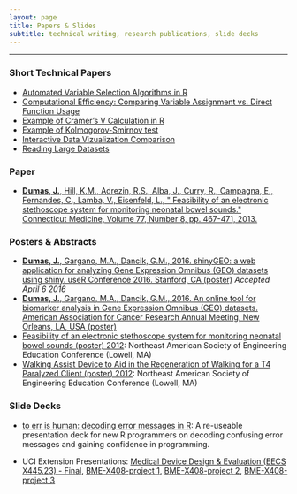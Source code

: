 ```yaml
---
layout: page
title: Papers & Slides
subtitle: technical writing, research publications, slide decks
---
```


---------------

### Short Technical Papers

* [Automated Variable Selection Algorithms in R](https://htmlpreview.github.io/?https://github.com/jasdumas/jasdumas.github.io/blob/master/tech-short-papers/automated_variable_selection_algorithms.html)
* [Computational Efficiency: Comparing Variable Assignment vs. Direct Function Usage](https://htmlpreview.github.io/?https://github.com/jasdumas/jasdumas.github.io/blob/master/tech-short-papers/Computational_Efficiency_test_of_direct_variable_assignment.html)
* [Example of Cramer’s V Calculation in R](https://htmlpreview.github.io/?https://raw.githubusercontent.com/jasdumas/jasdumas.github.io/master/tech-short-papers/Example_of_CramersV_Calculation.html)
* [Example of Kolmogorov-Smirnov test](https://htmlpreview.github.io/?https://github.com/jasdumas/jasdumas.github.io/blob/master/tech-short-papers/Example_of_Kolmogorov_Smirnov_test2.html)
* [Interactive Data Vizualization Comparison](https://htmlpreview.github.io/?https://github.com/jasdumas/jasdumas.github.io/blob/master/tech-short-papers/Interactive_data_viz_comparison.html)
* [Reading Large Datasets](https://htmlpreview.github.io/?https://github.com/jasdumas/jasdumas.github.io/blob/master/tech-short-papers/Reading_large_datasets.html)

### Paper

* [**Dumas, J.**, Hill, K.M., Adrezin, R.S., Alba, J., Curry, R., Campagna, E., Fernandes, C., Lamba, V., Eisenfeld, L., " Feasibility of an electronic stethoscope system for monitoring neonatal bowel sounds." Connecticut Medicine, Volume 77, Number 8, pp. 467-471, 2013.](http://www.ncbi.nlm.nih.gov/pubmed/24156174)

### Posters & Abstracts

* [**Dumas, J.**, Gargano, M.A., Dancik, G.M., 2016. shinyGEO: a web application for analyzing Gene Expression Omnibus (GEO) datasets using shiny. useR Conference 2016. Stanford, CA (poster)](https://github.com/jasdumas/jasdumas.github.io/blob/oldsite/shinyGEO_useR_2016.docx)    *Accepted April 6 2016*
* [**Dumas, J.**, Gargano, M.A., Dancik, G.M., 2016. An online tool for biomarker analysis in Gene Expression Omnibus (GEO)
datasets. American Association for Cancer Research Annual Meeting, New Orleans, LA, USA (poster)](http://www.abstractsonline.com/Plan/ViewAbstract.aspx?mID=4017&sKey=b710c4a6-fafb-4546-a4ef-94ef72d93639&cKey=0243e952-bd00-4008-84b0-53222a594ee9&mKey=1d10d749-4b6a-4ab3-bcd4-f80fb1922267)
* [Feasibility of an electronic stethoscope system for monitoring neonatal bowel sounds (poster) 2012](http://asee-ne.org/proceedings/2012/SP_3587.pdf): Northeast American Society of Engineering Education Conference (Lowell, MA)
* [Walking Assist Device to Aid in the Regeneration of Walking for a T4 Paralyzed Client (poster) 2012](http://asee-ne.org/proceedings/2012/SP_3622.pdf): Northeast American Society of Engineering Education Conference (Lowell, MA)

### Slide Decks

* [to err is human: decoding error messages in R](http://rpubs.com/jasdumas/to-err): A re-useable presentation deck for new R programmers on decoding confusing error messages and gaining confidence in programming.

* UCI Extension Presentations: [Medical Device Design &amp; Evaluation (EECS X445.23) - Final](http://prezi.com/6bkt7iwwci41/?utm_campaign=share&utm_medium=copy&rc=ex0share), [BME-X408-project 1](http://prezi.com/sy11bqnub5np/?utm_campaign=share&utm_medium=copy&rc=ex0share), [BME-X408-project 2](http://prezi.com/cqe2z4mmxvnp/?utm_campaign=share&utm_medium=copy&rc=ex0share), [BME-X408-project 3](http://prezi.com/6k7v4vwj1qco/?utm_campaign=share&utm_medium=copy&rc=ex0share)
